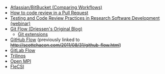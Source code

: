 <!-- git-workflows -->
  * [Atlassian/BitBucket (Comparing Workflows)](https://www.atlassian.com/git/tutorials/comparing-workflows)
  * [How to code review in a Pull Request](https://blog.codacy.com/how-to-code-review-in-a-pull-request/)
  * [Testing and Code Review Practices in Research Software Development (webinar)](https://ideas-productivity.org/events/hpc-best-practices-webinars/#webinar044)
  * [Git Flow (Driessen's Original Blog)](https://nvie.com/posts/a-successful-git-branching-model/)
      * [Git extensions](https://github.com/nvie/gitflow)
  * [GitHub Flow](https://docs.github.com/en/get-started/quickstart/github-flow) (previously linked to ~~http://scottchacon.com/2011/08/31/github-flow.html~~)
  * [GitLab Flow](https://docs.gitlab.com/ee/topics/gitlab_flow.html)
  * [Trilinos](https://trilinos.github.io/)
  * [Open MPI](https://www.open-mpi.org)
  * [FleCSI](https://flecsi.github.io/flecsi)
